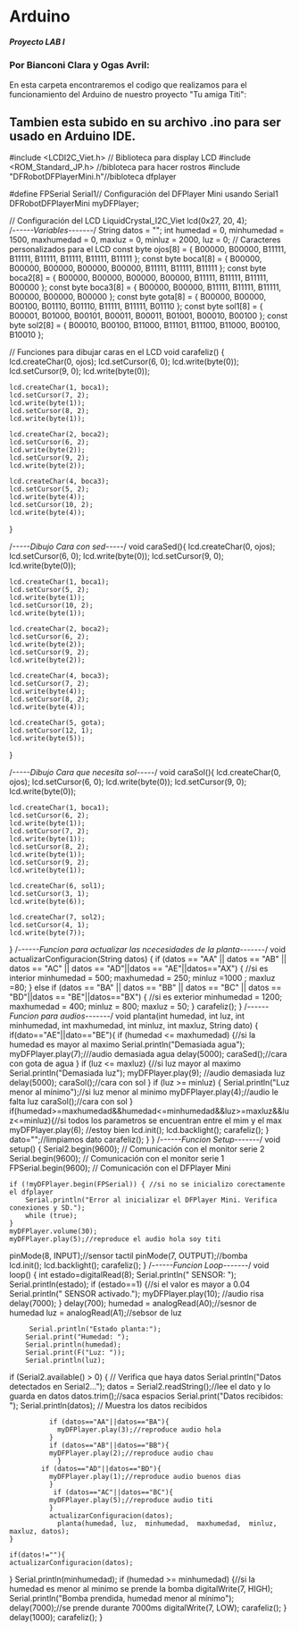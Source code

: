# Arduino
##### Proyecto LAB I 
### Por Bianconi Clara y Ogas Avril:
En esta carpeta encontraremos el codigo que realizamos para el funcionamiento del Arduino de nuestro proyecto "Tu amiga Titi":

Tambien esta subido en su archivo .ino para ser usado en Arduino IDE.
---
#include <LCDI2C_Viet.h>  // Biblioteca para display LCD
#include <ROM_Standard_JP.h> //bibloteca para hacer rostros
#include "DFRobotDFPlayerMini.h"//bibloteca dfplayer
 
#define FPSerial Serial1// Configuración del DFPlayer Mini usando Serial1
DFRobotDFPlayerMini myDFPlayer;
 
// Configuración del LCD
LiquidCrystal_I2C_Viet lcd(0x27, 20, 4);  
/*------Variables-------*/
String datos = "";
int humedad = 0, minhumedad = 1500, maxhumedad = 0, maxluz = 0, minluz = 2000, luz = 0;
// Caracteres personalizados para el LCD
const byte ojos[8] = { B00000, B00000, B11111, B11111, B11111, B11111, B11111, B11111 };
const byte boca1[8] = { B00000, B00000, B00000, B00000, B00000, B11111, B11111, B11111 };
const byte boca2[8] = { B00000, B00000, B00000, B00000, B11111, B11111, B11111, B00000 };
const byte boca3[8] = { B00000, B00000, B11111, B11111, B11111, B00000, B00000, B00000 };
const byte gota[8] = { B00000, B00000, B00100, B01110, B01110, B11111, B11111, B01110 };
const byte sol1[8] = { B00001, B01000, B00101, B00011, B00011, B01001, B00010, B00100 };
const byte sol2[8] = { B00010, B00100, B11000, B11101, B11100, B11000, B00100, B10010 };
 
// Funciones para dibujar caras en el LCD
void carafeliz() {
    lcd.createChar(0, ojos);
    lcd.setCursor(6, 0);
    lcd.write(byte(0));
    lcd.setCursor(9, 0);
    lcd.write(byte(0));
 
    lcd.createChar(1, boca1);
    lcd.setCursor(7, 2);
    lcd.write(byte(1));
    lcd.setCursor(8, 2);
    lcd.write(byte(1));
 
    lcd.createChar(2, boca2);
    lcd.setCursor(6, 2);
    lcd.write(byte(2));
    lcd.setCursor(9, 2);
    lcd.write(byte(2));
 
    lcd.createChar(4, boca3);
    lcd.setCursor(5, 2);
    lcd.write(byte(4));
    lcd.setCursor(10, 2);
    lcd.write(byte(4));
}
 
/*-----Dibujo Cara con sed-----*/
void caraSed(){
    lcd.createChar(0, ojos);
    lcd.setCursor(6, 0);
    lcd.write(byte(0));
    lcd.setCursor(9, 0);
    lcd.write(byte(0));
 
    lcd.createChar(1, boca1);
    lcd.setCursor(5, 2);
    lcd.write(byte(1));
    lcd.setCursor(10, 2);
    lcd.write(byte(1));
 
    lcd.createChar(2, boca2);
    lcd.setCursor(6, 2);
    lcd.write(byte(2));
    lcd.setCursor(9, 2);
    lcd.write(byte(2));
   
    lcd.createChar(4, boca3);
    lcd.setCursor(7, 2);
    lcd.write(byte(4));
    lcd.setCursor(8, 2);
    lcd.write(byte(4));
 
    lcd.createChar(5, gota);
    lcd.setCursor(12, 1);
    lcd.write(byte(5));
   
}
 
/*-----Dibujo Cara que necesita sol-----*/
void caraSol(){
    lcd.createChar(0, ojos);
    lcd.setCursor(6, 0);
    lcd.write(byte(0));
    lcd.setCursor(9, 0);
    lcd.write(byte(0));
 
    lcd.createChar(1, boca1);
    lcd.setCursor(6, 2);
    lcd.write(byte(1));
    lcd.setCursor(7, 2);
    lcd.write(byte(1));
    lcd.setCursor(8, 2);
    lcd.write(byte(1));
    lcd.setCursor(9, 2);
    lcd.write(byte(1));
 
    lcd.createChar(6, sol1);
    lcd.setCursor(3, 1);
    lcd.write(byte(6));
 
    lcd.createChar(7, sol2);
    lcd.setCursor(4, 1);
    lcd.write(byte(7));
}
/*------Funcion para actualizar las ncecesidades de la planta-------*/
void actualizarConfiguracion(String datos) {
    if (datos == "AA" || datos == "AB" || datos == "AC" || datos == "AD"||datos == "AE"||datos=="AX") {  //si es interior
        minhumedad = 500;
        maxhumedad = 250;
        minluz =1000 ;
        maxluz =80;
    } else if (datos == "BA" || datos == "BB" || datos == "BC" || datos == "BD"||datos == "BE"||datos=="BX") {  //si es exterior
        minhumedad = 1200;
        maxhumedad = 400;
        minluz = 800;
        maxluz = 50;
    }
      carafeliz();
}
 /*------Funcion para audios-------*/
void planta(int humedad, int luz, int minhumedad, int maxhumedad, int minluz, int maxluz, String dato) {
    if(dato=="AE"||dato=="BE"){
      if (humedad <= maxhumedad) {//si la humedad es mayor al maximo
          Serial.println("Demasiada agua");
          myDFPlayer.play(7);///audio demasiada agua
          delay(5000);
           caraSed();//cara con gota de agua
      }
      if (luz <= maxluz) {//si luz mayor al maximo
          Serial.println("Demasiada luz");
            myDFPlayer.play(9);  //audio demasiada luz
            delay(5000);
              caraSol();//cara con sol
      }
      if (luz >= minluz) {
          Serial.println("Luz menor al mínimo");//si luz menor al minimo
          myDFPlayer.play(4);//audio le falta luz
           caraSol();//cara con sol
      }
      if(humedad>=maxhumedad&&humedad<=minhumedad&&luz>=maxluz&&luz<=minluz){//si todos los parametros se encuentran entre el mim y el max
         myDFPlayer.play(6);  //estoy bien
         lcd.init();
    lcd.backlight();
          carafeliz();
      }
      dato="";//limpiamos dato
        carafeliz();
    }
}
   /*------Funcion Setup-------*/
void setup() {
    Serial2.begin(9600);  // Comunicación con el monitor serie 2
     Serial.begin(9600);  // Comunicación con el monitor serie 1
    FPSerial.begin(9600); // Comunicación con el DFPlayer Mini
 
    if (!myDFPlayer.begin(FPSerial)) { //si no se inicializo corectamente el dfplayer
        Serial.println("Error al inicializar el DFPlayer Mini. Verifica conexiones y SD.");
        while (true);
    }
    myDFPlayer.volume(30);  
    myDFPlayer.play(5);//reproduce el audio hola soy titi
   pinMode(8, INPUT);//sensor tactil
    pinMode(7, OUTPUT);//bomba  
    lcd.init();
    lcd.backlight();
    carafeliz();
}
  /*------Funcion Loop-------*/
void loop() {
   int estado=digitalRead(8);
   Serial.println(" SENSOR: ");
  Serial.println(estado);
  if (estado==1) {//si el valor es mayor a 0.04
    Serial.println(" SENSOR activado.");
      myDFPlayer.play(10);  //audio risa
      delay(7000);
  }
    delay(700);
    humedad = analogRead(A0);//sesnor de humedad
    luz = analogRead(A1);//sebsor de luz
 
         Serial.println("Estado planta:");
        Serial.print("Humedad: ");
        Serial.println(humedad);
        Serial.print(F("Luz: "));
        Serial.println(luz);
   
  if (Serial2.available() > 0) {  // Verifica que haya datos
          Serial.println("Datos detectados en Serial2...");
           datos = Serial2.readString();//lee el dato y lo guarda en datos
          datos.trim();//saca espacios
           Serial.print("Datos recibidos: ");
          Serial.println(datos);  // Muestra los datos recibidos
 
              if (datos=="AA"||datos=="BA"){
                myDFPlayer.play(3);//reproduce audio hola
              }
              if (datos=="AB"||datos=="BB"){
              myDFPlayer.play(2);//reproduce audio chau
                }
            if (datos=="AD"||datos=="BD"){
              myDFPlayer.play(1);//reproduce audio buenos dias
              }
               if (datos=="AC"||datos=="BC"){
              myDFPlayer.play(5);//reproduce audio titi
              }
              actualizarConfiguracion(datos);
                planta(humedad, luz,  minhumedad,  maxhumedad,  minluz, maxluz, datos);
    }
 
    if(datos!=""){
    actualizarConfiguracion(datos);
   }
   Serial.println(minhumedad);
     if (humedad >= minhumedad) {//si la humedad es menor al minimo se prende la bomba
        digitalWrite(7, HIGH);
        Serial.println("Bomba prendida, humedad menor al mínimo");
        delay(7000);//se prende durante 7000ms
        digitalWrite(7, LOW);
         carafeliz();
    }
    delay(1000);
      carafeliz();
}
